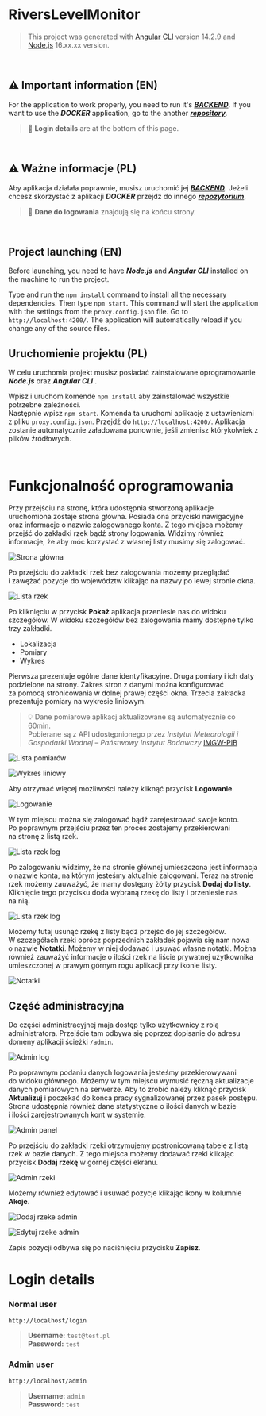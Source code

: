 # RiversLevelMonitor

>This project was generated with [Angular CLI](https://github.com/angular/angular-cli) version 14.2.9 and [Node.js](https://nodejs.org/en) 16.xx.xx version.

<br>

## :warning: Important information (EN)
For the application to work properly, you need to run it's ***[BACKEND](https://github.com/MarcinGS/RiversBackend)***. If you want to use the ***DOCKER*** application, go to the another ***[repository](https://github.com/MarcinGS/RiversDocker)***.  
> 🔐 **Login details** are at the bottom of this page.

<br>

## :warning: Ważne informacje (PL)
Aby aplikacja działała poprawnie, musisz uruchomić jej ***[BACKEND](https://github.com/MarcinGS/RiversBackend)***. Jeżeli chcesz skorzystać z aplikacji ***DOCKER*** przejdź do innego ***[repozytorium](https://github.com/MarcinGS/RiversDocker)***.  
> 🔐 **Dane do logowania** znajdują się na końcu strony.

<br>

## Project launching (EN)
Before launching, you need to have ***Node.js*** and ***Angular CLI*** installed on the machine to run the project.

Type and run the `npm install` command to install all the necessary dependencies.
Then type `npm start`. This command will start the application with the settings from the `proxy.config.json` file. Go to `http://localhost:4200/`. The application will automatically reload if you change any of the source files.

## Uruchomienie projektu (PL)
W celu uruchomia projekt musisz posiadać zainstalowane oprogramowanie ***Node.js*** oraz ***Angular CLI*** .

Wpisz i uruchom komende `npm install` aby zainstalować wszystkie potrzebne zależności.  
Następnie wpisz `npm start`. Komenda ta uruchomi aplikację z ustawieniami z pliku `proxy.config.json`. Przejdź do `http://localhost:4200/`. Aplikacja zostanie automatycznie załadowana ponownie, jeśli zmienisz którykolwiek z plików źródłowych.

<br>

# Funkcjonalność oprogramowania
Przy przejściu na stronę, która udostępnia stworzoną aplikacje uruchomiona zostaje
strona główna. Posiada ona przyciski nawigacyjne oraz informacje o nazwie zalogowanego
konta. Z tego miejsca możemy przejść do zakładki rzek bądź strony logowania. Widzimy
również informacje, że aby móc korzystać z własnej listy musimy się zalogować.

![Strona główna](https://github.com/MarcinGS/RiversFrontend/assets/48533024/aac27d1d-9e9f-40ab-adea-cf6d148226d0)

Po przejściu do zakładki rzek bez zalogowania możemy przeglądać i zawężać pozycje do województw klikając na nazwy po lewej stronie okna. 

![Lista rzek](https://github.com/MarcinGS/RiversFrontend/assets/48533024/02dc41f2-417e-4fe0-8491-51b97e7ebec0)

Po kliknięciu w przycisk **Pokaż** aplikacja przeniesie nas do widoku szczegółów. W widoku szczegółów bez zalogowania mamy dostępne tylko trzy zakładki.
- Lokalizacja
- Pomiary
- Wykres

Pierwsza prezentuje ogólne dane identyfikacyjne.
Druga pomiary i ich daty podzielone na strony. Zakres stron z danymi można konfigurować za pomocą stronicowania w dolnej prawej części okna.
Trzecia zakładka prezentuje pomiary na wykresie liniowym.

> :bulb: Dane pomiarowe aplikacj aktualizowane są automatycznie co 60min.  
Pobierane są z API udostępnionego przez *Instytut Meteorologii i Gospodarki Wodnej – Państwowy Instytut Badawczy* [IMGW-PIB](https://www.imgw.pl/)

![Lista pomiarów](https://github.com/MarcinGS/RiversFrontend/assets/48533024/3664031b-f136-49b3-b4c5-b02caef90c8c)

![Wykres liniowy](https://github.com/MarcinGS/RiversFrontend/assets/48533024/6c034a0b-2f07-4fd5-9cea-c17423250885)

Aby otrzymać więcej możliwości należy kliknąć przycisk **Logowanie**.

![Logowanie](https://github.com/MarcinGS/RiversFrontend/assets/48533024/9e87642b-d930-414c-8b3c-3fbfc83d809f)

W tym miejscu można się zalogować bądź zarejestrować swoje konto. Po poprawnym przejściu przez ten proces zostajemy przekierowani na stronę z listą rzek.

![Lista rzek log](https://github.com/MarcinGS/RiversFrontend/assets/48533024/1f782913-794e-4d0b-bdfa-db297bebe5a9)

Po zalogowaniu widzimy, że na stronie głównej umieszczona jest informacja o nazwie konta, na którym jesteśmy aktualnie zalogowani.
Teraz na stronie rzek możemy zauważyć, że mamy dostępny żółty przycisk **Dodaj do listy**. Kliknięcie tego przycisku doda wybraną rzekę do listy i przeniesie nas na nią.

![Lista rzek log](https://github.com/MarcinGS/RiversFrontend/assets/48533024/9f28ec0b-b210-4400-bce3-f6f02d2e8a50)

Możemy tutaj usunąć rzekę z listy bądź przejść do jej szczegółów.
W szczegółach rzeki oprócz poprzednich zakładek pojawia się nam nowa o nazwie **Notatki**.
Możemy w niej dodawać i usuwać własne notatki.
Można również zauważyć informacje o ilości rzek na liście prywatnej użytkownika umieszczonej w prawym górnym rogu aplikacji przy ikonie listy.

![Notatki](https://github.com/MarcinGS/RiversFrontend/assets/48533024/ac48e419-16f8-4377-b0a4-3152a3730999)

## Część administracyjna

Do części administracyjnej maja dostęp tylko użytkownicy z rolą administratora.
Przejście tam odbywa się poprzez dopisanie do adresu domeny aplikacji ścieżki `/admin`.

![Admin log](https://github.com/MarcinGS/RiversFrontend/assets/48533024/1a61f8e2-b706-4923-896b-ff5179a04d00)

Po poprawnym podaniu danych logowania jesteśmy przekierowywani do widoku głównego.
Możemy w tym miejscu wymusić ręczną aktualizacje danych pomiarowych na serwerze.
Aby to zrobić należy kliknąć przycisk **Aktualizuj** i poczekać do końca pracy sygnalizowanej przez pasek postępu.
Strona udostępnia również dane statystyczne o ilości danych w bazie i ilości zarejestrowanych kont w systemie.

![Admin panel](https://github.com/MarcinGS/RiversFrontend/assets/48533024/c01cab73-4fa4-4134-acae-dd23b96db40a)

Po przejściu do zakładki rzeki otrzymujemy postronicowaną tabele z listą rzek w bazie danych.
Z tego miejsca możemy dodawać rzeki klikając przycisk **Dodaj rzekę** w górnej części ekranu.

![Admin rzeki](https://github.com/MarcinGS/RiversFrontend/assets/48533024/1d1f1751-0aba-43b4-9a16-9f75ea6a5632)

Możemy również edytować i usuwać pozycje klikając ikony w kolumnie **Akcje**.

![Dodaj rzeke admin](https://github.com/MarcinGS/RiversFrontend/assets/48533024/fb02d38d-d094-46d4-ae2e-d7284cad7ba2)

![Edytuj rzeke admin](https://github.com/MarcinGS/RiversFrontend/assets/48533024/3812b502-8b16-4ab2-9111-1bcb12326d0a)

Zapis pozycji odbywa się po naciśnięciu przycisku **Zapisz**.

# Login details

### Normal user

`http://localhost/login`

>**Username:** `test@test.pl`  
**Password:** `test`

### Admin user

`http://localhost/admin`

>**Username:** `admin`  
**Password:** `test`


